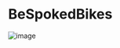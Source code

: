 # BeSpokedBikes
![image](https://user-images.githubusercontent.com/55502523/204842865-7ed1f5f4-08a9-483f-943b-7a4761e8616b.png)
